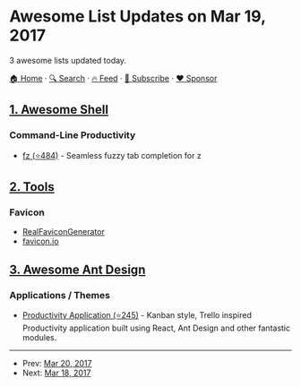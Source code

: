 # Awesome List Updates on Mar 19, 2017

3 awesome lists updated today.

[🏠 Home](/README.md) · [🔍 Search](https://www.trackawesomelist.com/search/) · [🔥 Feed](https://www.trackawesomelist.com/rss.xml) · [📮 Subscribe](https://trackawesomelist.us17.list-manage.com/subscribe?u=d2f0117aa829c83a63ec63c2f&id=36a103854c) · [❤️  Sponsor](https://github.com/sponsors/theowenyoung)



## [1. Awesome Shell](/content/alebcay/awesome-shell/README.md)

### Command-Line Productivity

*   [fz (⭐484)](https://github.com/changyuheng/fz) - Seamless fuzzy tab completion for z

## [2. Tools](/content/lvwzhen/tools/README.md)

### Favicon

*   [RealFaviconGenerator](https://realfavicongenerator.net/)
*   [favicon.io](https://favicon.io/)

## [3. Awesome Ant Design](/content/websemantics/awesome-ant-design/README.md)

### Applications / Themes

*   [Productivity Application (⭐245)](https://github.com/dhruv-kumar-jha/productivity-frontend) - Kanban style, Trello inspired Productivity application built using React, Ant Design and other fantastic modules.

---

- Prev: [Mar 20, 2017](/content/2017/03/20/README.md)
- Next: [Mar 18, 2017](/content/2017/03/18/README.md)